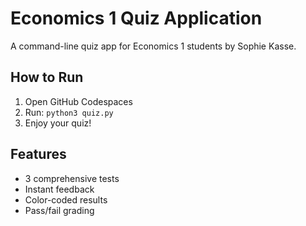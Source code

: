 # Economics 1 Quiz Application

A command-line quiz app for Economics 1 students by Sophie Kasse.

## How to Run

1. Open GitHub Codespaces
2. Run: `python3 quiz.py`
3. Enjoy your quiz!

## Features
- 3 comprehensive tests
- Instant feedback
- Color-coded results
- Pass/fail grading
